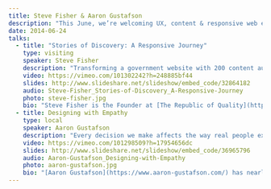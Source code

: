 ```yaml
---
title: Steve Fisher & Aaron Gustafson
description: "This June, we’re welcoming UX, content & responsive web expert **Steve Fisher** to Chattanooga. He’s Canadian, but don’t hold that against him. Steve will be talking about how to produce better work by being better teams. He will be joined onstage by **Aaron Gustafson**, who will be discussing how to inject more empathy into your web work."
date: 2014-06-24
talks:
  - title: "Stories of Discovery: A Responsive Journey"
    type: visiting
    speaker: Steve Fisher
    description: "Transforming a government website with 200 content authors, tens of thousands of pages, and close to 100 different content templates into a responsive design system is tricky business. In 2013, we led a project to update and future-proof one of Canada’s fastest-growing municipalities’ main communication channel: Surrey.ca.\r\n\r\nThe responsive redesign achieved unanimous support from city staff, business stakeholders, council, and the mayor. Mobile traffic has increased by 300% since launch. The improved governance and content workflow processes have facilitated new collaborations between siloed City departments. The Surrey Web Team described this as one of the most positive changes in recent history for the City’s external and internal communication. Most importantly, it created a sense of cohesion through a wholehearted responsive design process.\r\n\r\nThis project required a new approach. We needed the ability to connect deeply with everyone on our project team: client, vendor, and audience. We needed to get comfortable with imperfection, and fight through difficult moments as a team. We let go of our usual need to protect ourselves and maintain control, and worked together to solve our responsive design and adaptive content problems. Our collaborative creativity was a catalyst for changing the way the City communicates."
    video: https://vimeo.com/101302242?h=248885bf44
    slides: http://www.slideshare.net/slideshow/embed_code/32864182
    audio: Steve-Fisher_Stories-of-Discovery_A-Responsive-Journey
    photo: steve-fisher.jpg
    bio: "Steve Fisher is the Founder at [The Republic of Quality](http://www.republicofquality.com/). With over 18 years of experience he leads the charge on the user experience end of projects, coordinating research, strategy, visual and interaction design, and content strategy.\r\n\r\nSteve is a professional member of the [Graphic Designer’s Society of Canada](https://www.gdc.net/) and served as their national VP of web for three years. He spends much of his time representing The Republic of Quality on the global stage as a sought-after speaker on topics like responsive web design, UX, open source, design thinking, and web process. He has presented at such conferences as TEDx, SXSW, Future of Web, HOW Interactive Design conference, Web Visions and DrupalCon, and is a contributor to .net Magazine.\r\n\r\nHe also loves [Twitter](https://twitter.com/hellofisher) (maybe a little too much)."
  - title: Designing with Empathy
    type: local
    speaker: Aaron Gustafson
    description: "Every decision we make affects the way real people experience our products.\r\n\r\nWe've all heard the rallying cry for user-centered design, but even those of us who ascribe to that ideal often fall back on our own biases and instincts when it comes to making decisions about how people experience our content and our services.\r\n\r\nSadly, this often means we make decisions we think will be good for our “users” - that anonymous, faceless crowd - rather than actually trying to understand the perspectives, surroundings, capabilities, and disadvantages of the actual people who we are here to serve.\r\n\r\nIn this session, Aaron will explore why empathy is a good thing, how empathy empowers creativity, and how we, as a community, can inject more empathy into our work."
    video: https://vimeo.com/101298509?h=17954656dc
    slides: http://www.slideshare.net/slideshow/embed_code/36965796
    audio: Aaron-Gustafson_Designing-with-Empathy
    photo: aaron-gustafson.jpg
    bio: "[Aaron Gustafson](https://www.aaron-gustafson.com/) has nearly two decades of experience on the web and, in that time, has cultivated a love of web standards and an in-depth knowledge of website strategy and architecture, interface design, and numerous programming languages. He is the founder of [Easy Designs](http://easy-designs.net/) and the [Chattanooga Open Device Lab](http://chadevicelab.org/).\r\n\r\nAaron has been the Group Manager of the [Web Standards Project (WaSP)](http://webstandards.org/), served as Technical Editor for [<cite>A List Apart</cite>](http://alistapart.com/), is a contributing writer for [<cite>Net Magazine</cite>](http://www.creativebloq.com/net-magazine), and has filled a small library with his technical writing and editing credits. His latest book is [<cite>Adaptive Web Design</cite>](https://adaptivewebdesign.info/)."
---
```

